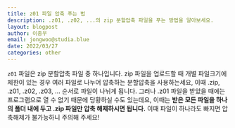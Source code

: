 ```yaml
---
title: z01 파일 압축 푸는 법
description: .z01, .z02, ...의 zip 분할압축 파일을 푸는 방법을 알아보세요.
layout: blogpost
author: 이종우
email: jongwoo@studia.blue
date: 2022/03/27
categories: other
---
```


`z01` 파일은 zip 분할압축 파일 중 하나입니다. zip 파일을 업로드할 때 개별 파일크기에 제한이 있는 경우 여러 파일로 나누어 압축하는 분할압축을 사용하는세요, 이때 .zip, .z01, .z02, .z03, ... 순서로 파일이 나뉘게 됩니다. 그러나 .z01 파일을 받았을 때에는 프로그램으로 열 수 없기 때문에 당황하실 수도 있는데요, 이때는 **받은 모든 파일을 하나의 폴더 내에 두고 .zip 파일만 압축 해제하시면 됩니다.** 이때 파일이 하나라도 빠지면 압축해제가 불가능하니 주의해 주세요!